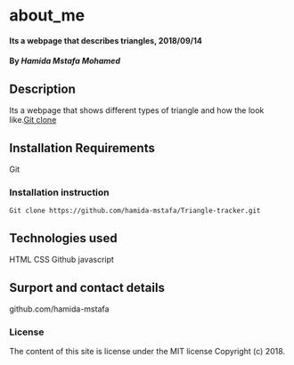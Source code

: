 # about_me
#### Its a webpage that describes triangles, 2018/09/14
#### By *Hamida Mstafa Mohamed*
## Description
Its a webpage that shows different types of triangle and how the look like.[Git clone](https://github.com/hamida-mstafa/Triangle-tracker.git)
## Installation Requirements
Git
### Installation instruction
```
Git clone https://github.com/hamida-mstafa/Triangle-tracker.git

```
## Technologies used
HTML
CSS
Github
javascript
## Surport and contact details
github.com/hamida-mstafa
### License
The content of this site is license under the MIT license
Copyright (c) 2018.
